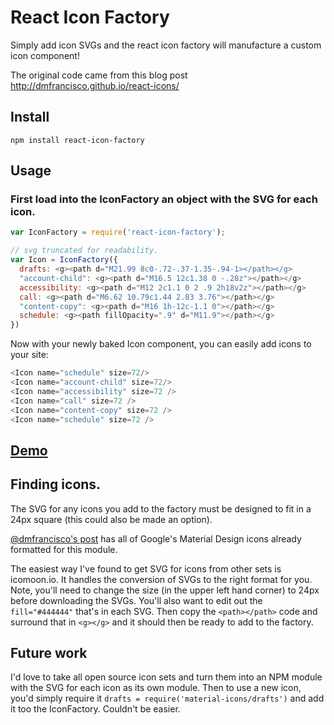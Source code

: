 # React Icon Factory
Simply add icon SVGs and the react icon factory will manufacture a custom icon component!

The original code came from this blog post
http://dmfrancisco.github.io/react-icons/

## Install
`npm install react-icon-factory`

## Usage
### First load into the IconFactory an object with the SVG for each icon.

```javascript
var IconFactory = require('react-icon-factory');

// svg truncated for readability.
var Icon = IconFactory({
  drafts: <g><path d="M21.99 8c0-.72-.37-1.35-.94-1></path></g>
  "account-child": <g><path d="M16.5 12c1.38 0 -.28z"></path></g>
  accessibility: <g><path d="M12 2c1.1 0 2 .9 2h18v2z"></path></g>
  call: <g><path d="M6.62 10.79c1.44 2.83 3.76"></path></g>
  "content-copy": <g><path d="M16 1h-12c-1.1 0"></path></g>
  schedule: <g><path fillOpacity=".9" d="M11.9"></path></g>
})
```

Now with your newly baked Icon component, you can easily add icons to your site:

```javascript
<Icon name="schedule" size=72/>
<Icon name="account-child" size=72/>
<Icon name="accessibility" size=72 />
<Icon name="call" size=72 />
<Icon name="content-copy" size=72 />
<Icon name="schedule" size=72 />
```

## [Demo](https://kyleamathews.github.io/react-icon-factory)

## Finding icons.
The SVG for any icons you add to the factory must be designed to fit in
a 24px square (this could also be made an option).

[@dmfrancisco's post](http://dmfrancisco.github.io/react-icons/) has all
of Google's Material Design icons already formatted for this module.

The easiest way I've found to get SVG for icons from other sets is
icomoon.io. It handles the conversion of SVGs to the right format for
you. Note, you'll need to change the size (in the upper left hand
corner) to 24px before downloading the SVGs. You'll also want to edit
out the `fill="#444444"` that's in each SVG. Then copy the
`<path></path>` code and surround that in `<g></g>` and it should then
be ready to add to the factory.

## Future work
I'd love to take all open source icon sets and turn them into an NPM
module with the SVG for each icon as its own module. Then to use a new
icon, you'd simply require it `drafts =
require('material-icons/drafts')` and add it too the IconFactory.
Couldn't be easier.
